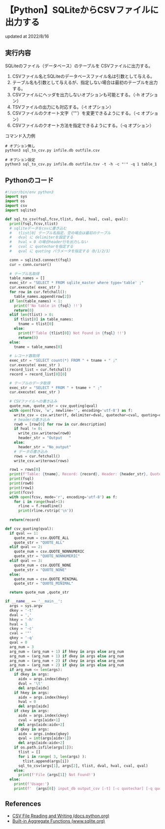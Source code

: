 # 【Python】SQLiteからCSVファイルに出力する
updated at 2022/8/16

## 実行内容
SQLiteのファイル（データベース）のテーブルを CSVファイルに出力する。

1. CSVファイル名とSQLiteのデータベースファイル名は引数として与える。
2. テーブル名も引数として与えるが、指定しない場合は最初のテーブルを出力する。
3. CSVファイルにヘッダを出力しないオプションも可能とする。（-h オプション）
4. TSVファイルの出力にも対応する。（-t オプション）
5. CSVファイルのクオート文字（'"'）を変更できるようにする。（-c オプション）
6. CSVファイルのクオート方法を指定できるようにする。（-q オプション）

コマンド入力例

```Shell
# オプション無し
python3 sql_to_csv.py infile.db outfile.csv

# オプション設定
python3 sql_to_csv.py infile.db outfile.tsv -t -h -c "'" -q 1 table_1
```

## Pythonのコード

```Python
#!/usr/bin/env python3
import sys
import os
import csv
import sqlite3

def sql_to_csv(fsql,fcsv,tlist, dval, hval, cval, qval):
  print(fsql,fcsv,tlist)
  # sqliteデータをcsvに書き込む
  #   tlist[0] テーブル名指定、空の場合は最初のテーブル
  #   dval に delimiterを設定する
  #   hval = 0 の場合header行を出力しない
  #   cval に quotecharを指定する
  #   qval に quoting パラメータを指定する（0/1/2/3）

  conn = sqlite3.connect(fsql)
  cur = conn.cursor()
  
  # テーブル名取得
  table_names = []
  exec_str = "SELECT * FROM sqlite_master where type='table' ;"
  cur.execute( exec_str )
  for row in cur.fetchall():
    table_names.append(row[2])
  if len(table_names) < 1:
    print(f'No table in {fsql} !!')
    return(0)
  elif len(tlist) > 0:
    if tlist[0] in table_names:
      tname = tlist[0]
    else:
      print(f'Table {tlist[0]} Not Found in {fsql} !!')
      return(0)
  else:
    tname = table_names[0]
  
  # レコード数取得
  exec_str = "SELECT count(*) FROM " + tname + " ;"
  cur.execute( exec_str )
  record_list = cur.fetchall()
  record = record_list[0][0]

  # テーブルのデータ取得
  exec_str = "SELECT * FROM " + tname + " ;"
  cur.execute( exec_str )
  
  # CSVファイルへの書き込み
  quote_num, quote_str = csv_quoting(qval)
  with open(fcsv, 'w', newline='', encoding='utf-8') as f: 
    write_csv = csv.writer(f, delimiter=dval, quotechar=cval, quoting=quote_num)
    # headerの書き込み
    row0 = [row[0] for row in cur.description]
    if hval != 0:
      write_csv.writerow(row0)
      header_str = "Output   "
    else:
      header_str = "No_output"
    # データの書き込み
    rows = cur.fetchall()
    write_csv.writerows(rows)

  row1 = rows[0]
  print(f'Table: {tname}, Record: {record}, Header: {header_str}, Quote_character: {cval} , Quoting: {quote_str}')
  print(fsql)
  print(row0)
  print(row1)
  print(fcsv)
  with open(fcsv, mode='r', encoding='utf-8') as f:
    for i in range(hval+1):
      rline = f.readline()
      print(rline.rstrip('\n'))
    
  return(record)

def csv_quoting(qval):
  if qval == 1:
    quote_num = csv.QUOTE_ALL
    quote_str = "QUOTE_ALL"
  elif qval == 2:
    quote_num = csv.QUOTE_NONNUMERIC
    quote_str = "QUOTE_NONNUMERIC"
  elif qval == 3:
    quote_num = csv.QUOTE_NONE
    quote_str = "QUOTE_NONE"
  else:
    quote_num = csv.QUOTE_MINIMAL
    quote_str = "QUOTE_MINIMAL"

  return quote_num ,quote_str

if __name__ == '__main__':
  args = sys.argv
  dkey = '-t'
  dval = ','
  hkey = '-h'
  hval = 1
  ckey = '-c'
  cval = '"'
  qkey = '-q'
  qval = 0
  arg_num = 3
  arg_num = (arg_num + 1) if hkey in args else arg_num
  arg_num = (arg_num + 1) if dkey in args else arg_num
  arg_num = (arg_num + 2) if ckey in args else arg_num
  arg_num = (arg_num + 2) if qkey in args else arg_num
  if arg_num <= len(args):
    if dkey in args:
      aidx = args.index(dkey)
      dval = '\t'
      del args[aidx]
    if hkey in args:
      aidx = args.index(hkey)
      hval = 0
      del args[aidx]
    if ckey in args:
      aidx = args.index(ckey)
      cval = args[aidx+1]
      del args[aidx:aidx+2]
    if qkey in args:
      aidx = args.index(qkey)
      qval = int(args[aidx+1])
      del args[aidx:aidx+2]
    if os.path.isfile(args[1]):
      tlist = []
      for i in range( 3, len(args) ):
        tlist.append(args[i])
      sql_to_csv(args[1], args[2], tlist, dval, hval, cval, qval)
    else:
      print(f'File {args[1]} Not Found!')
  else:
    print(f'Usage:')
    print(f'  {args[0]} input_db output_csv [-t] [-c quotechar] [-q quoting_num] [table_name]')
```

## References

* [CSV File Reading and Writing (docs.python.org)](https://docs.python.org/ja/3/library/csv.html)
* [Built-in Aggregate Functions (www.sqlite.org)](https://www.sqlite.org/lang_aggfunc.html#descriptions_of_built_in_aggregate_functions)
